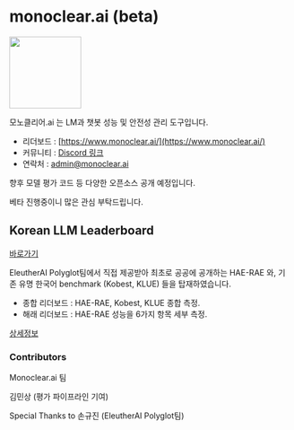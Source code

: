 # monoclear.ai (beta)
<img src="https://www.monoclear.ai/_next/static/media/monocle.8354b5e0.png" width="128">

모노클리어.ai 는 LM과 챗봇 성능 및 안전성 관리 도구입니다.

- 리더보드 : [https://www.monoclear.ai/](https://www.monoclear.ai/)
- 커뮤니티 : [Discord 링크](https://discord.gg/rYZJG8dRM)
- 연락처 : [admin@monoclear.ai](mailto:admin@monoclear.ai)

향후 모델 평가 코드 등 다양한 오픈소스 공개 예정입니다.

베타 진행중이니 많은 관심 부탁드립니다.

## Korean LLM Leaderboard

[바로가기](https://www.monoclear.ai/)

EleutherAI Polyglot팀에서 직접 제공받아 최초로 공공에 공개하는 HAE-RAE 와, 기존 유명 한국어 benchmark (Kobest, KLUE) 들을 탑재하였습니다.

- 종합 리더보드 : HAE-RAE, Kobest, KLUE 종합 측정.
- 해래 리더보드 : HAE-RAE 성능을 6가지 항목 세부 측정.

[상세정보](https://github.com/monoclear-ai/monoclear.ai/tree/main/leaderboard)

### Contributors

Monoclear.ai 팀

김민상 (평가 파이프라인 기여)

Special Thanks to 손규진 (EleutherAI Polyglot팀)
